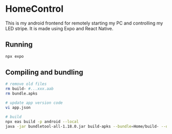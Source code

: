 # HomeControl
This is my android frontend for remotely starting my PC and controlling my LED stripe.
It is made using Expo and React Native.

## Running
```bash
npx expo
```

## Compiling and bundling
```bash
# remove old files
rm build- #...xxx.aab
rm bundle.apks

# update app version code
vi app.json

# build
npx eas build -p android --local
java -jar bundletool-all-1.18.0.jar build-apks --bundle=Home/build- --output=Home/bundle.apks --ks=Home/android/my-release-key.jks --ks-key-alias=my-key-alias --mode=universal # append number and .aab to bundle path
```

